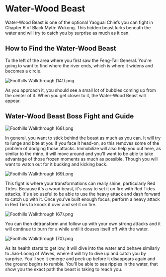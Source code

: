 # Water-Wood Beast

Water-Wood Beast is one of the optional Yaoguai Chiefs you can fight in Chapter 6 of Black Myth: Wukong. This hidden beast lurks beneath the water and will try to catch you by surprise as much as it can. 

## How to Find the Water-Wood Beast

To the left of the area where you first saw the Feng-Tail General. You're going to want to find where the river ends, which is where it widens and becomes a circle. 

![Foothills Walkthrough \(141\).png](https://oyster.ignimgs.com/mediawiki/apis.ign.com/black-myth-wukong/b/be/Foothills_Walkthrough_%28141%29.png)

As you approach it, you should see a small lot of bubbles coming up from the center of it. When you get closer to it, the Water-Wood Beast will appear. 

## Water-Wood Beast Boss Fight and Guide

![Foothills Walkthrough \(68\).png](https://oyster.ignimgs.com/mediawiki/apis.ign.com/black-myth-wukong/8/8f/Foothills_Walkthrough_%2868%29.png)

In general, you want to stick behind the beast as much as you can. It will try to lunge and bite at you if you face it head-on, so this removes some of the problem of dodging those attacks. Immobilize will also help you out here, as similar to the rhino, it will move around and you'll want to be able to take advantage of those frozen moments as much as possible. Though you will want to watch out for it bucking and kicking back. 

![Foothills Walkthrough \(69\).png](https://oyster.ignimgs.com/mediawiki/apis.ign.com/black-myth-wukong/5/50/Foothills_Walkthrough_%2869%29.png)

This fight is where your transformations can really shine, particularly Red Tides. Because it's a wood beast, it's easy to set it on fire with Red Tides attacks. It's also useful to be able to use the heavy attack and dash forward to catch up with it. Once you've built enough focus, perform a heavy attack in Red Ties to knock it over and set it on fire. 

![Foothills Walkthrough \(67\).png](https://oyster.ignimgs.com/mediawiki/apis.ign.com/black-myth-wukong/1/12/Foothills_Walkthrough_%2867%29.png)

You can then detransform and follow up with your own strong attacks and it will continue to burn for a while until it douses itself off with the water. 

![Foothills Walkthrough \(70\).png](https://oyster.ignimgs.com/mediawiki/apis.ign.com/black-myth-wukong/a/a6/Foothills_Walkthrough_%2870%29.png)

As its health starts to get low, it will dive into the water and behave similarly to Jiao-Loong of Waves, where it will try to dive up and catch you by surprise. You'll see it emerge and peek up before it disappears again and the ground begins to rumble. You'll be able to see ripples in the water, that show you the exact path the beast is taking to reach you. 
